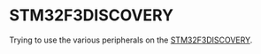 # STM32F3DISCOVERY
Trying to use the various peripherals on the [STM32F3DISCOVERY](https://www.st.com/en/evaluation-tools/stm32f3discovery.html).
